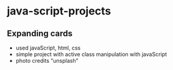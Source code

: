 # java-script-projects

## Expanding cards 

- used javaScript, html, css
- simple project with active class manipulation with javaScript
- photo credits "unsplash"
